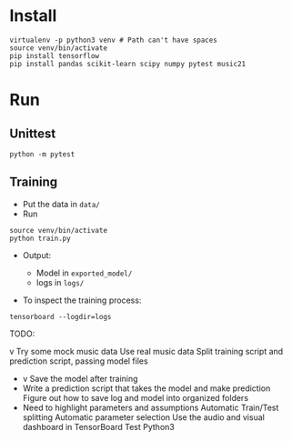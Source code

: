 # Install 
```
virtualenv -p python3 venv # Path can't have spaces
source venv/bin/activate
pip install tensorflow
pip install pandas scikit-learn scipy numpy pytest music21
```

# Run 
## Unittest 

```
python -m pytest
```

## Training
* Put the data in `data/`
* Run 
```
source venv/bin/activate
python train.py
```
* Output:
  * Model in `exported_model/`
  * logs in `logs/`

* To inspect the training process:

```
tensorboard --logdir=logs
```
TODO:

v Try some mock music data
Use real music data
Split training script and prediction script, passing model files
  - v Save the model after training
  - Write a prediction script that takes the model and make prediction
Figure out how to save log and model into organized folders
  - Need to highlight parameters and assumptions
Automatic Train/Test splitting 
Automatic parameter selection
Use the audio and visual dashboard in TensorBoard
Test Python3
